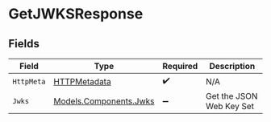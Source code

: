 # GetJWKSResponse


## Fields

| Field                                                     | Type                                                      | Required                                                  | Description                                               |
| --------------------------------------------------------- | --------------------------------------------------------- | --------------------------------------------------------- | --------------------------------------------------------- |
| `HttpMeta`                                                | [HTTPMetadata](../../Models/Components/HTTPMetadata.md)   | :heavy_check_mark:                                        | N/A                                                       |
| `Jwks`                                                    | [Models.Components.Jwks](../../Models/Components/Jwks.md) | :heavy_minus_sign:                                        | Get the JSON Web Key Set                                  |
